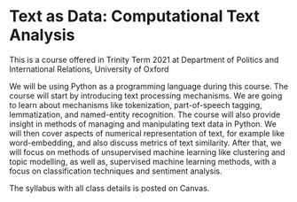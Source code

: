 # Text as Data: Computational Text Analysis
This is a course offered in Trinity Term 2021 at Department of Politics and International Relations, University of Oxford


We will be using Python as a programming language during this course.
The course will start by introducing text processing mechanisms. We are going to learn about mechanisms like tokenization, part-of-speech tagging, lemmatization, and named-entity recognition.
The course will also provide insight in methods of managing and manipulating text data in Python.
We will then cover aspects of numerical representation of text, for example like word-embedding, and also discuss metrics of text similarity.
After that, we will focus on methods of unsupervised machine learning like clustering and topic modelling, as well as, supervised machine learning methods, with a focus on classification techniques and sentiment analysis.

The syllabus with all class details is posted on Canvas.
